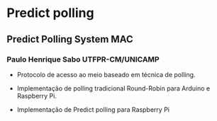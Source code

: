 # Predict polling

## Predict Polling System MAC

### Paulo Henrique Sabo UTFPR-CM/UNICAMP

- Protocolo de acesso ao meio baseado em técnica de polling.

- Implementação de polling tradicional Round-Robin para Arduino e Raspberry Pi.

- Implementação de Predict polling para Raspberry Pi
